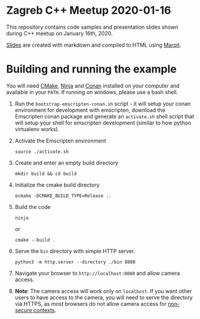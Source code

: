 Zagreb C++ Meetup 2020-01-16
========

This repository contains code samples and presentation slides shown during C++ meetup on January 16th, 2020.

[Slides](https://zagreb-cpp-user-group.github.io/meetup-2020-01-16/) are created with markdown and compiled to HTML using [Marpit](https://marpit.marp.app).

# Building and running the example

You will need [CMake](https://cmake.org), [Ninja](https://ninja-build.org) and [Conan](https://conan.io) installed on your computer and available in your `PATH`. If running on windows, please use a bash shell.

1. Run the `bootstrap-emscripten-conan.sh` script - it will setup your conan environment for development with emscripten, download the Emscripten conan package and generate an `activate.sh` shell script that will setup your shell for emscripten development (similar to how python virtualenv works).
1. Activate the Emscripten environment

    ```source ./activate.sh```
1. Create and enter an empty build directory

    ```mkdir build && cd build```
1. Initialize the cmake build directory

    ```ecmake -DCMAKE_BUILD_TYPE=Release ..```
1. Build the code

    ```ninja```

    or

    ```cmake --build .```
1. Serve the `bin` directory with simple HTTP server.

    ```python3 -m http.server --directory ./bin 8080```
1. Navigate your browser to `http://localhost:8080` and allow camera access.
1. **Note**: The camera access will work only on `localhost`. If you want other users to have access to the camera, you will need to serve the directory via HTTPS, as most browsers do not allow camera access for [non-secure contexts](https://developer.mozilla.org/en-US/docs/Web/Security/Secure_Contexts).
